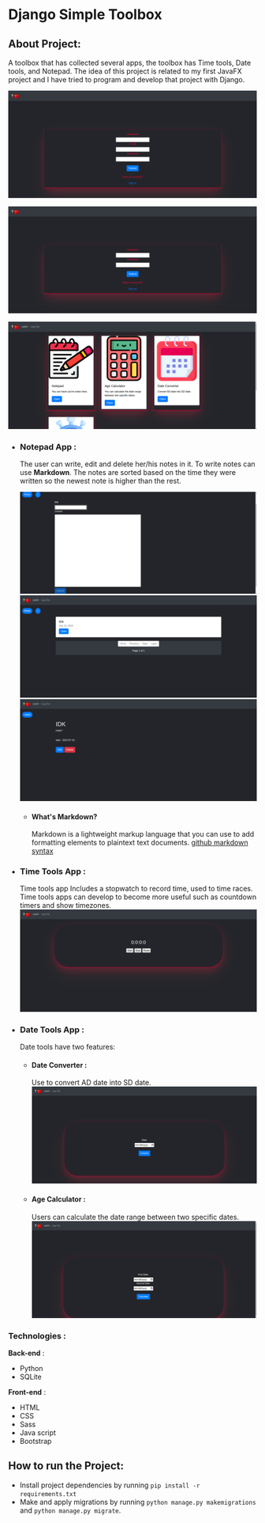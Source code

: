 # Django Simple Toolbox

## About Project:

A toolbox that has collected several apps, the toolbox has Time tools, Date tools, and Notepad.
The idea of this project is related to my first JavaFX project and I have tried to program and develop that project with Django.

![Register page](./pics/register.png)

![Login page](./pics/login.png)

![Home page](./pics/home.png)

- ### Notepad App :

  The user can write, edit and delete her/his notes in it. To write notes can use **Markdown**.
  The notes are sorted based on the time they were written so the newest note is higher than the rest.

  ![Add note page](./pics/add-note.png)
  ![Notes page](./pics/notes.png)
  ![Note page](./pics/note.png)

  - #### What's Markdown?
    Markdown is a lightweight markup language that you can use to add formatting elements to plaintext text documents.
    [github markdown syntax](https://docs.github.com/en/get-started/writing-on-github/getting-started-with-writing-and-formatting-on-github/basic-writing-and-formatting-syntax)

- ### Time Tools App :

  Time tools app Includes a stopwatch to record time, used to time races.
  Time tools apps can develop to become more useful such as countdown timers and show timezones.
  ![Stopwatch page](./pics/stopwatch.png)

- ### Date Tools App :

  Date tools have two features:
  - #### Date Converter :
    Use to convert AD date into SD date.
    ![Date converter page](./pics/dateconverter.png)
  - #### Age Calculator :
    Users can calculate the date range between two specific dates.
    ![Age calculator page](./pics/agecalculator.png)

### Technologies :

**Back-end** :

- Python 
- SQLite

**Front-end** :

- HTML
- CSS
- Sass
- Java script
- Bootstrap


## How to run the Project:

- Install project dependencies by running `pip install -r requirements.txt`
- Make and apply migrations by running `python manage.py makemigrations` and `python manage.py migrate`.


